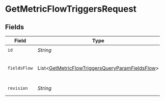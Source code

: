 # GetMetricFlowTriggersRequest


## Fields

| Field                                                                                                                    | Type                                                                                                                     | Required                                                                                                                 | Description                                                                                                              |
| ------------------------------------------------------------------------------------------------------------------------ | ------------------------------------------------------------------------------------------------------------------------ | ------------------------------------------------------------------------------------------------------------------------ | ------------------------------------------------------------------------------------------------------------------------ |
| `id`                                                                                                                     | *String*                                                                                                                 | :heavy_check_mark:                                                                                                       | N/A                                                                                                                      |
| `fieldsFlow`                                                                                                             | List\<[GetMetricFlowTriggersQueryParamFieldsFlow](../../models/operations/GetMetricFlowTriggersQueryParamFieldsFlow.md)> | :heavy_minus_sign:                                                                                                       | For more information please visit https://developers.klaviyo.com/en/v2024-10-15/reference/api-overview#sparse-fieldsets  |
| `revision`                                                                                                               | *String*                                                                                                                 | :heavy_check_mark:                                                                                                       | API endpoint revision (format: YYYY-MM-DD[.suffix])                                                                      |